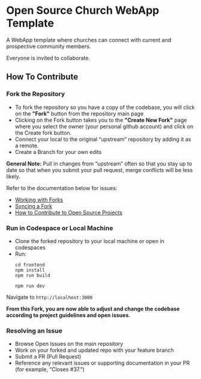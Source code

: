 # Open Source Church WebApp Template

A WebApp template where churches can connect with current and prospective community members. 

Everyone is invited to collaborate.

## How To Contribute

### Fork the Repository 
- To fork the repository so you have a copy of the codebase, you will click on the **"Fork"** button from the repository main page
- Clicking on the Fork button takes you to the **"Create New Fork"** page where you select the owner (your personal github account) and click on the Create fork button.
- Connect your local to the original “upstream” repository by adding it as a remote.
- Create a Branch for your own edits

**General Note:** Pull in changes from “upstream” often so that you stay up to date so that when you submit your pull request, merge conflicts will be less likely. 

Refer to the documentation below for issues:
- [Working with Forks](https://docs.github.com/en/pull-requests/collaborating-with-pull-requests/working-with-forks)
- [Syncing a Fork](https://docs.github.com/en/pull-requests/collaborating-with-pull-requests/working-with-forks/syncing-a-fork
)
- [How to Contribute to Open Source Projects](https://opensource.guide/how-to-contribute/#how-to-submit-a-contribution)
### Run in Codespace or Local Machine
-  Clone the forked repository to your local machine or open in codespaces
- Run: 
    ```
    cd frontend
    npm install
    npm run build
    ```
    ```
    npm run dev
    ```

Navigate to ```http://localhost:3000```


**From this Fork, you are now able to adjust and change the codebase according to project guidelines and open issues.**

### Resolving an Issue

- Browse Open Issues on the main repository 
- Work on your forked and updated repo with your feature branch
- Submit a PR (Pull Request)
- Reference any relevant issues or supporting documentation in your PR (for example, “Closes #37.”)







